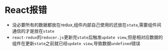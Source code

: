 # React报错
- 没必要所有的数据都放在redux,组件内部自己使用的还放在`state`,需要组件间通信的才是放在`state`
- `react-redux`的`reducer.js`更新完`state`后触发`update view`,但是相对应数据的组件在更新`state`之前就已经`update view`,导致数据`undefined`错误
